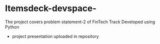 # Itemsdeck-devspace-
The project covers problem statement-2 of FinTech Track 
Developed using Python 
- project presentation uploaded in repository 
